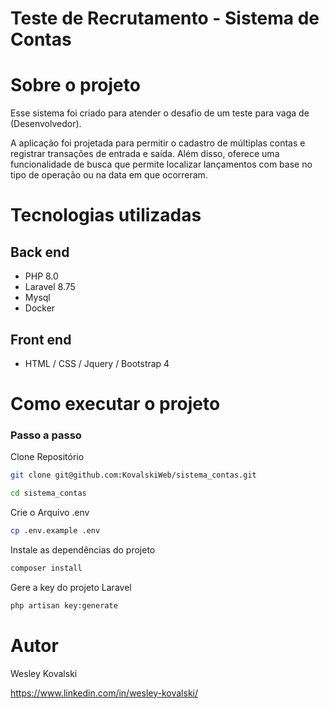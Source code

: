 # Teste de Recrutamento - Sistema de Contas

# Sobre o projeto

Esse sistema foi criado para atender o desafio de um teste para vaga de (Desenvolvedor).

A aplicação foi projetada para permitir o cadastro de múltiplas contas e registrar transações de entrada e saída. Além disso, oferece uma funcionalidade de busca que permite localizar lançamentos com base no tipo de operação ou na data em que ocorreram.

# Tecnologias utilizadas
## Back end
- PHP 8.0
- Laravel 8.75
- Mysql
- Docker
## Front end
- HTML / CSS / Jquery / Bootstrap 4

# Como executar o projeto

### Passo a passo
Clone Repositório
```sh
git clone git@github.com:KovalskiWeb/sistema_contas.git
```
```sh
cd sistema_contas
```


Crie o Arquivo .env
```sh
cp .env.example .env
```


Instale as dependências do projeto
```sh
composer install
```

Gere a key do projeto Laravel
```sh
php artisan key:generate
```

# Autor

Wesley Kovalski

https://www.linkedin.com/in/wesley-kovalski/
